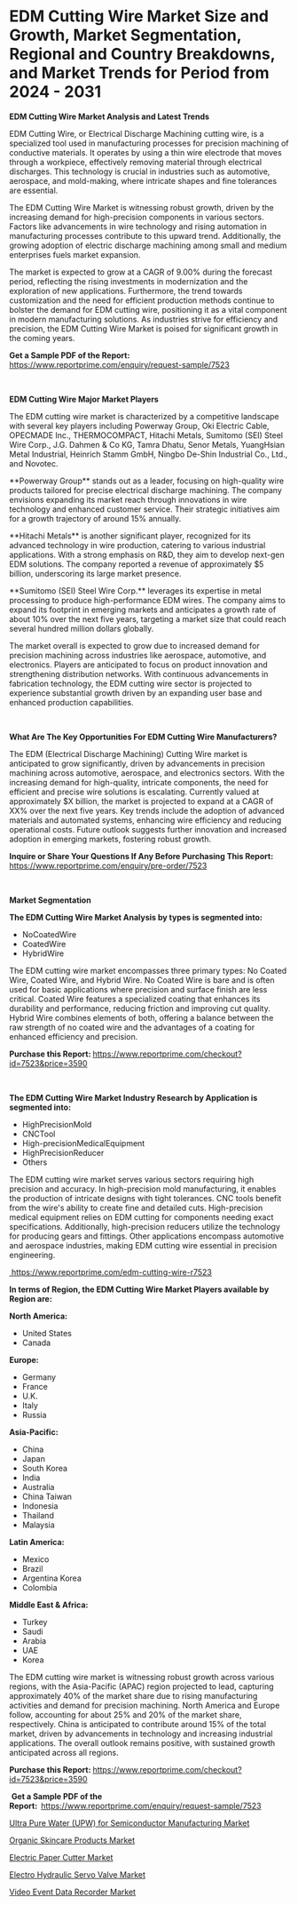 <p><h1>EDM Cutting Wire Market Size and Growth, Market Segmentation, Regional and Country Breakdowns, and Market Trends for Period from 2024 -  2031</h1></p><p><strong>EDM Cutting Wire Market Analysis and Latest Trends</strong></p>
<p><p>EDM Cutting Wire, or Electrical Discharge Machining cutting wire, is a specialized tool used in manufacturing processes for precision machining of conductive materials. It operates by using a thin wire electrode that moves through a workpiece, effectively removing material through electrical discharges. This technology is crucial in industries such as automotive, aerospace, and mold-making, where intricate shapes and fine tolerances are essential.</p><p>The EDM Cutting Wire Market is witnessing robust growth, driven by the increasing demand for high-precision components in various sectors. Factors like advancements in wire technology and rising automation in manufacturing processes contribute to this upward trend. Additionally, the growing adoption of electric discharge machining among small and medium enterprises fuels market expansion.</p><p>The market is expected to grow at a CAGR of 9.00% during the forecast period, reflecting the rising investments in modernization and the exploration of new applications. Furthermore, the trend towards customization and the need for efficient production methods continue to bolster the demand for EDM cutting wire, positioning it as a vital component in modern manufacturing solutions. As industries strive for efficiency and precision, the EDM Cutting Wire Market is poised for significant growth in the coming years.</p></p>
<p><strong>Get a Sample PDF of the Report:&nbsp;</strong> <a href="https://www.reportprime.com/enquiry/request-sample/7523">https://www.reportprime.com/enquiry/request-sample/7523</a></p>
<p>&nbsp;</p>
<p><strong>EDM Cutting Wire Major Market Players</strong></p>
<p><p>The EDM cutting wire market is characterized by a competitive landscape with several key players including Powerway Group, Oki Electric Cable, OPECMADE Inc., THERMOCOMPACT, Hitachi Metals, Sumitomo (SEI) Steel Wire Corp., J.G. Dahmen & Co KG, Tamra Dhatu, Senor Metals, YuangHsian Metal Industrial, Heinrich Stamm GmbH, Ningbo De-Shin Industrial Co., Ltd., and Novotec.</p><p>**Powerway Group** stands out as a leader, focusing on high-quality wire products tailored for precise electrical discharge machining. The company envisions expanding its market reach through innovations in wire technology and enhanced customer service. Their strategic initiatives aim for a growth trajectory of around 15% annually.</p><p>**Hitachi Metals** is another significant player, recognized for its advanced technology in wire production, catering to various industrial applications. With a strong emphasis on R&D, they aim to develop next-gen EDM solutions. The company reported a revenue of approximately $5 billion, underscoring its large market presence.</p><p>**Sumitomo (SEI) Steel Wire Corp.** leverages its expertise in metal processing to produce high-performance EDM wires. The company aims to expand its footprint in emerging markets and anticipates a growth rate of about 10% over the next five years, targeting a market size that could reach several hundred million dollars globally.</p><p>The market overall is expected to grow due to increased demand for precision machining across industries like aerospace, automotive, and electronics. Players are anticipated to focus on product innovation and strengthening distribution networks. With continuous advancements in fabrication technology, the EDM cutting wire sector is projected to experience substantial growth driven by an expanding user base and enhanced production capabilities.</p></p>
<p>&nbsp;</p>
<p><strong>What Are The Key Opportunities For EDM Cutting Wire Manufacturers?</strong></p>
<p><p>The EDM (Electrical Discharge Machining) Cutting Wire market is anticipated to grow significantly, driven by advancements in precision machining across automotive, aerospace, and electronics sectors. With the increasing demand for high-quality, intricate components, the need for efficient and precise wire solutions is escalating. Currently valued at approximately $X billion, the market is projected to expand at a CAGR of XX% over the next five years. Key trends include the adoption of advanced materials and automated systems, enhancing wire efficiency and reducing operational costs. Future outlook suggests further innovation and increased adoption in emerging markets, fostering robust growth.</p></p>
<p><strong>Inquire or Share Your Questions If Any Before Purchasing This Report:</strong> <a href="https://www.reportprime.com/enquiry/pre-order/7523">https://www.reportprime.com/enquiry/pre-order/7523</a></p>
<p>&nbsp;</p>
<p><strong>Market Segmentation</strong></p>
<p><strong>The EDM Cutting Wire Market Analysis by types is segmented into:</strong></p>
<p><ul><li>NoCoatedWire</li><li>CoatedWire</li><li>HybridWire</li></ul></p>
<p><p>The EDM cutting wire market encompasses three primary types: No Coated Wire, Coated Wire, and Hybrid Wire. No Coated Wire is bare and is often used for basic applications where precision and surface finish are less critical. Coated Wire features a specialized coating that enhances its durability and performance, reducing friction and improving cut quality. Hybrid Wire combines elements of both, offering a balance between the raw strength of no coated wire and the advantages of a coating for enhanced efficiency and precision.</p></p>
<p><strong>Purchase this Report:&nbsp;</strong><a href="https://www.reportprime.com/checkout?id=7523&price=3590">https://www.reportprime.com/checkout?id=7523&price=3590</a></p>
<p>&nbsp;</p>
<p><strong>The EDM Cutting Wire Market Industry Research by Application is segmented into:</strong></p>
<p><ul><li>HighPrecisionMold</li><li>CNCTool</li><li>High-precisionMedicalEquipment</li><li>HighPrecisionReducer</li><li>Others</li></ul></p>
<p><p>The EDM cutting wire market serves various sectors requiring high precision and accuracy. In high-precision mold manufacturing, it enables the production of intricate designs with tight tolerances. CNC tools benefit from the wire's ability to create fine and detailed cuts. High-precision medical equipment relies on EDM cutting for components needing exact specifications. Additionally, high-precision reducers utilize the technology for producing gears and fittings. Other applications encompass automotive and aerospace industries, making EDM cutting wire essential in precision engineering.</p></p>
<p><a href="https://www.reportprime.com/edm-cutting-wire-r7523">&nbsp;https://www.reportprime.com/edm-cutting-wire-r7523</a></p>
<p><strong>In terms of Region, the EDM Cutting Wire Market Players available by Region are:</strong></p>
<p>
    <p> <strong> North America: </strong>
        <ul>
            <li>United States</li>
            <li>Canada</li>
        </ul>
        </p> 
    <p> <strong> Europe: </strong>
        <ul>
            <li>Germany</li>
            <li>France</li>
            <li>U.K.</li>
            <li>Italy</li>
            <li>Russia</li>
        </ul>
        </p> 
    <p> <strong> Asia-Pacific: </strong>
        <ul>
            <li>China</li>
            <li>Japan</li>
            <li>South Korea</li>
            <li>India</li>
            <li>Australia</li>
            <li>China Taiwan</li>
            <li>Indonesia</li>
            <li>Thailand</li>
            <li>Malaysia</li>
        </ul>
        </p> 
    <p> <strong> Latin America: </strong>
        <ul>
            <li>Mexico</li>
            <li>Brazil</li>
            <li>Argentina Korea</li>
            <li>Colombia</li>
        </ul>
        </p> 
    <p> <strong> Middle East & Africa: </strong>
        <ul>
            <li>Turkey</li>
            <li>Saudi</li>
            <li>Arabia</li>
            <li>UAE</li>
            <li>Korea</li>
        </ul>
    </p>
    </p>
<p><p>The EDM cutting wire market is witnessing robust growth across various regions, with the Asia-Pacific (APAC) region projected to lead, capturing approximately 40% of the market share due to rising manufacturing activities and demand for precision machining. North America and Europe follow, accounting for about 25% and 20% of the market share, respectively. China is anticipated to contribute around 15% of the total market, driven by advancements in technology and increasing industrial applications. The overall outlook remains positive, with sustained growth anticipated across all regions.</p></p>
<p><strong>Purchase this Report: </strong><a href="https://www.reportprime.com/checkout?id=7523&price=3590">https://www.reportprime.com/checkout?id=7523&price=3590</a></p>
<p>&nbsp;<strong>Get a Sample PDF of the Report:&nbsp;&nbsp;</strong><a href="https://www.reportprime.com/enquiry/request-sample/7523">https://www.reportprime.com/enquiry/request-sample/7523</a></p>
<p><strong></strong></p>
<p><p><a href="https://issuu.com/reportprime-2/docs/ultra-pure-water-upw-for-semiconduc_5369634c1d05a7">Ultra Pure Water (UPW) for Semiconductor Manufacturing Market</a></p><p><a href="https://www.linkedin.com/pulse/organic-skincare-products-market-size-share-trends-u5skf?trackingId=9HZ7nz8rSE%2BeTKDHChO9gQ%3D%3D">Organic Skincare Products Market</a></p><p><a href="https://github.com/JubayerMia832/Market-Research-Report-List-1/blob/main/electric-paper-cutter-market.md">Electric Paper Cutter Market</a></p><p><a href="https://github.com/BretDuke76/Market-Research-Report-List-1/blob/main/electro-hydraulic-servo-valve-market.md">Electro Hydraulic Servo Valve Market</a></p><p><a href="https://www.linkedin.com/pulse/what-growth-opportunities-challenges-video-event-data-recorder-vqm3e?trackingId=zMP0%2Bjs5S%2FS3KgN1G0upBg%3D%3D">Video Event Data Recorder Market</a></p></p>